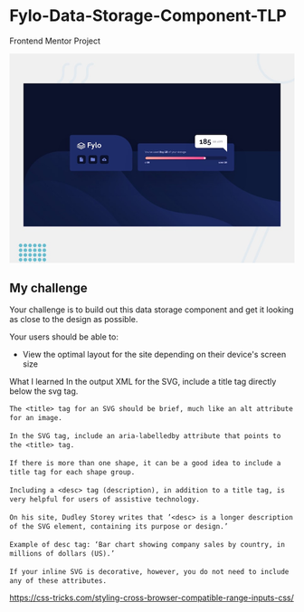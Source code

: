 # Fylo-Data-Storage-Component-TLP
Frontend Mentor Project

![Design preview for the Fylo data storage component coding challenge](./design/desktop-preview.jpg)


## My challenge

Your challenge is to build out this data storage component and get it looking as close to the design as possible.

Your users should be able to:

- View the optimal layout for the site depending on their device's screen size







What I learned
    In the output XML for the SVG, include a title tag directly below the svg tag.

    The <title> tag for an SVG should be brief, much like an alt attribute for an image.

    In the SVG tag, include an aria-labelledby attribute that points to the <title> tag.

    If there is more than one shape, it can be a good idea to include a title tag for each shape group.

    Including a <desc> tag (description), in addition to a title tag, is very helpful for users of assistive technology.

    On his site, Dudley Storey writes that ’<desc> is a longer description of the SVG element, containing its purpose or design.’

    Example of desc tag: ‘Bar chart showing company sales by country, in millions of dollars (US).’

    If your inline SVG is decorative, however, you do not need to include any of these attributes.


https://css-tricks.com/styling-cross-browser-compatible-range-inputs-css/
